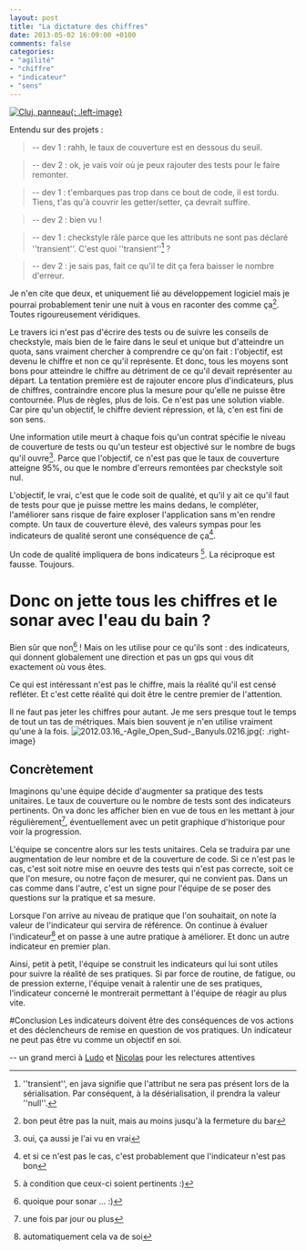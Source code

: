 ```yaml
---
layout: post
title: "La dictature des chiffres"
date: 2013-05-02 16:09:00 +0100
comments: false
categories: 
- "agilité"
- "chiffre"
- "indicateur"
- "sens"
---
```

[![Cluj, panneau](https://blog.crafting-labs.fr/images/illustration/.2007.09-ICCP-313_m.jpg){: .left-image}
](/images/illustration/2007.09-ICCP-313.jpg)

Entendu sur des projets :

> -- dev 1 : rahh, le taux de couverture est en dessous du seuil.

> -- dev 2 : ok, je vais voir où je peux rajouter des tests pour le faire remonter.

> -- dev 1 : t'embarques pas trop dans ce bout de code, il est tordu. Tiens, t'as qu'à couvrir les getter/setter, ça devrait suffire.

> -- dev 2 : bien vu !

> -- dev 1 : checkstyle râle parce que les attributs ne sont pas déclaré ''transient''. C'est quoi ''transient''[^1] ?

> -- dev 2 : je sais pas, fait ce qu'il te dit ça fera baisser le nombre d'erreur.


Je n'en cite que deux, et uniquement lié au développement logiciel mais je pourrai probablement tenir une nuit à vous en raconter des comme ça[^2]. Toutes rigoureusement véridiques.

Le travers ici n'est pas d'écrire des tests ou de suivre les conseils de checkstyle, mais bien de le faire dans le seul et unique but d'atteindre un quota, sans vraiment chercher à comprendre ce qu'on fait : l'objectif, est devenu le chiffre et non ce qu'il représente. Et donc, tous les moyens sont bons pour atteindre le chiffre au détriment de ce qu'il devait représenter au départ.
La tentation première est de rajouter encore plus d'indicateurs, plus de chiffres, contraindre encore plus la mesure pour qu'elle ne puisse être contournée. Plus de règles, plus de lois. Ce n'est pas une solution viable. Car pire qu'un objectif, le chiffre devient répression, et là, c'en est fini de son sens.

Une information utile meurt à chaque fois qu'un contrat spécifie le niveau de couverture de tests ou qu'un testeur est objectivé sur le nombre de bugs qu'il ouvre[^3]. Parce que l'objectif, ce n'est pas que le taux de couverture atteigne 95%, ou que le nombre d'erreurs remontées par checkstyle soit nul.

L'objectif, le vrai, c'est que le code soit de qualité, et qu'il y ait ce qu'il faut de tests pour que je puisse mettre les mains dedans, le compléter, l'améliorer sans risque de faire exploser l'application sans m'en rendre compte.
Un taux de couverture élevé, des valeurs sympas pour les indicateurs de qualité seront une conséquence de ça[^4].

Un code de qualité impliquera de bons indicateurs [^5]. La réciproque est fausse. Toujours.

# Donc on jette tous les chiffres et le sonar avec l'eau du bain ?
Bien sûr que non[^6] ! Mais on les utilise pour ce qu'ils sont : des indicateurs, qui donnent globalement une direction et pas un gps qui vous dit exactement où vous êtes.

Ce qui est intéressant n'est pas le chiffre, mais la réalité qu'il est censé refléter. Et c'est cette réalité qui doit être le centre premier de l'attention.

Il ne faut pas jeter les chiffres pour autant. Je me sers presque tout le temps de tout un tas de métriques. Mais bien souvent je n'en utilise vraiment qu'une à la fois.
![2012.03.16_-_Agile_Open_Sud_-_Banyuls.0216.jpg](https://blog.crafting-labs.fr/images/illustration/.2012.03.16_-_Agile_Open_Sud_-_Banyuls.0216_m.jpg){: .right-image}

## Concrètement
Imaginons qu'une équipe décide d'augmenter sa pratique des tests unitaires. Le taux de couverture ou le nombre de tests sont des indicateurs pertinents. On va donc les afficher bien en vue de tous en les mettant à jour régulièrement[^7], éventuellement avec un petit graphique d'historique pour voir la progression.

L'équipe se concentre alors sur les tests unitaires. Cela se traduira par une augmentation de leur nombre et de la couverture de code. 
Si ce n'est pas le cas, c'est soit notre mise en oeuvre des tests qui n'est pas correcte, soit ce que l'on mesure, ou notre façon de mesurer, qui ne convient pas.
Dans un cas comme dans l'autre, c'est un signe pour l'équipe de se poser des questions sur la pratique et sa mesure.

Lorsque l'on arrive au niveau de pratique que l'on souhaitait, on note la valeur de l'indicateur qui servira de référence.
On continue à évaluer l'indicateur[^8] et on passe à une autre pratique à améliorer. Et donc un autre indicateur en premier plan.

Ainsi, petit à petit, l'équipe se construit les indicateurs qui lui sont utiles pour suivre la réalité de ses pratiques. 
Si par force de routine, de fatigue, ou de pression externe, l'équipe venait à ralentir une de ses pratiques, l'indicateur concerné le montrerait permettant à l'équipe de réagir au plus vite.

#Conclusion
Les indicateurs doivent être des conséquences de vos actions et des déclencheurs de remise en question de vos pratiques. 
Un indicateur ne peut pas être vu comme un objectif en soi.

-- un grand merci à [Ludo](https://twitter.com/ludopradel) et [Nicolas](https://twitter.com/ndeverge) pour les relectures attentives


[^1]: ''transient'', en java signifie que l'attribut ne sera pas présent lors de la sérialisation. Par conséquent, à la désérialisation, il prendra la valeur ''null''.
[^2]: bon peut être pas la nuit, mais au moins jusqu'à la fermeture du bar
[^3]: oui, ça aussi je l'ai vu en vrai
[^4]: et si ce n'est pas le cas, c'est probablement que l'indicateur n'est pas bon
[^5]: à condition que ceux-ci soient pertinents :)
[^6]: quoique pour sonar ... :)
[^7]: une fois par jour ou plus
[^8]: automatiquement cela va de soi
